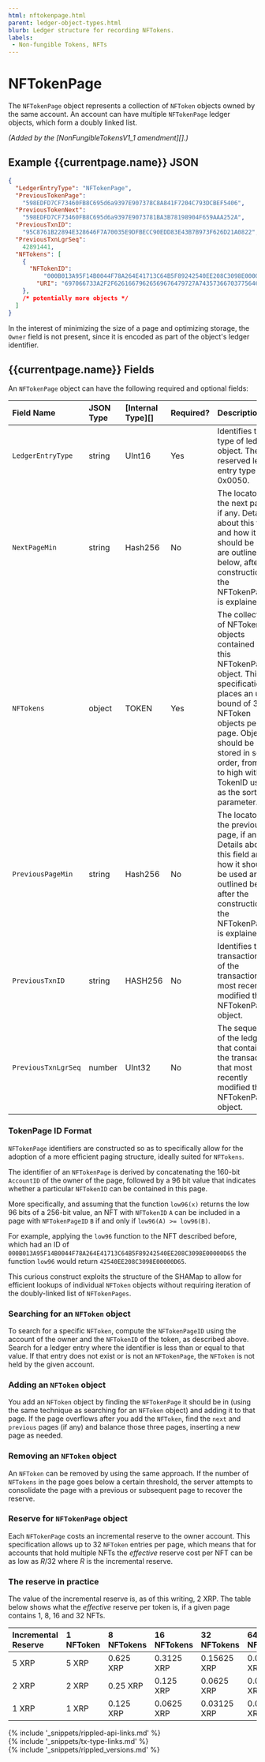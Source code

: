 ```yaml
---
html: nftokenpage.html
parent: ledger-object-types.html
blurb: Ledger structure for recording NFTokens.
labels:
 - Non-fungible Tokens, NFTs
---
```

# NFTokenPage

The `NFTokenPage` object represents a collection of `NFToken` objects owned by the same account. An account can have multiple `NFTokenPage` ledger objects, which form a doubly linked list.

_(Added by the [NonFungibleTokensV1_1 amendment][].)_


## Example {{currentpage.name}} JSON

```json
{
  "LedgerEntryType": "NFTokenPage",
  "PreviousTokenPage":
    "598EDFD7CF73460FB8C695d6a9397E907378C8A841F7204C793DCBEF5406",
  "PreviousTokenNext":
    "598EDFD7CF73460FB8C695d6a9397E9073781BA3B78198904F659AAA252A",
  "PreviousTxnID":
    "95C8761B22894E328646F7A70035E9DFBECC90EDD83E43B7B973F626D21A0822",
  "PreviousTxnLgrSeq":
    42891441,
  "NFTokens": [
    {
      "NFTokenID":
          "000B013A95F14B0044F78A264E41713C64B5F89242540EE208C3098E00000D65",
        "URI": "697066733A2F2F62616679626569676479727A74357366703775646D37687537367568377932366E6634646675796C71616266336F636C67747179353566627A6469"
    },
    /* potentially more objects */
  ]
}
```



In the interest of minimizing the size of a page and optimizing storage, the `Owner` field is not present, since it is encoded as part of the object's ledger identifier.


## {{currentpage.name}} Fields

An `NFTokenPage` object can have the following required and optional fields:


| Field Name          | JSON Type | [Internal Type][] | Required? | Description |
|:--------------------|:----------|:------------------|:----------|:------------|
| `LedgerEntryType`   | string    | UInt16            | Yes       | Identifies the type of ledger object. The reserved ledger entry type is 0x0050.|
| `NextPageMin`       | string    | Hash256           | No        | The locator of the next page, if any. Details about this field and how it should be used are outlined below, after the construction of the NFTokenPageID is explained.|
| `NFTokens`          | object    | TOKEN             | Yes       | The collection of NFToken objects contained in this NFTokenPage object. This specification places an upper bound of 32 NFToken objects per page. Objects should be stored in sorted order, from low to high with the TokenID used as the sorting parameter.|
| `PreviousPageMin`   | string    | Hash256           | No        | The locator of the previous page, if any. Details about this field and how it should be used are outlined below, after the construction of the NFTokenPageID is explained.|
| `PreviousTxnID`     | string    | HASH256           | No        | Identifies the transaction ID of the transaction that most recently modified this NFTokenPage object.|
| `PreviousTxnLgrSeq` | number    | UInt32            | No        | The sequence of the ledger that contains the transaction that most recently modified this NFTokenPage object.|


### TokenPage ID Format

`NFTokenPage` identifiers are constructed so as to specifically allow for the adoption of a more efficient paging structure, ideally suited for `NFTokens`.

The identifier of an `NFTokenPage` is derived by concatenating the 160-bit `AccountID` of the owner of the page, followed by a 96 bit value that indicates whether a particular `NFTokenID` can be contained in this page.

More specifically, and assuming that the function `low96(x)` returns the low 96 bits of a 256-bit value, an NFT with `NFTokenID` `A` can be included in a page with `NFTokenPageID` `B` if and only if `low96(A) >= low96(B)`.

For example, applying the `low96` function to the NFT described before, which had an ID of `000B013A95F14B0044F78A264E41713C64B5F89242540EE208C3098E00000D65` the function `low96` would return `42540EE208C3098E00000D65`.

This curious construct exploits the structure of the SHAMap to allow for efficient lookups of individual `NFToken` objects without requiring iteration of the doubly-linked list of `NFTokenPages`.


### Searching for an `NFToken` object

To search for a specific `NFToken`, compute the `NFTokenPageID` using the account of the owner and the `NFTokenID` of the token, as described above. Search for a ledger entry where the identifier is less than or equal to that value. If that entry does not exist or is not an `NFTokenPage`, the `NFToken` is not held by the given account.


### Adding an `NFToken` object

You add an `NFToken` object by finding the `NFTokenPage` it should be in (using the same technique as searching for an `NFToken` object) and adding it to that page. If the page overflows after you add the `NFToken`, find the `next` and `previous` pages (if any) and balance those three pages, inserting a new page as needed.


### Removing an `NFToken` object

An `NFToken` can be removed by using the same approach. If the number of `NFTokens` in the page goes below a certain threshold, the server attempts to consolidate the page with a previous or subsequent page to recover the reserve.


### Reserve for `NFTokenPage` object

Each `NFTokenPage` costs an incremental reserve to the owner account. This specification allows up to 32 `NFToken` entries per page, which means that for accounts that hold multiple NFTs the _effective_ reserve cost per NFT can be as low as _R_/32 where _R_ is the incremental reserve.


### The reserve in practice

The value of the incremental reserve is, as of this writing, 2 XRP. The table below shows what the _effective_ reserve per token is, if a given page contains 1, 8, 16 and 32 NFTs.


| Incremental Reserve | 1 NFToken | 8 NFTokens | 16 NFTokens | 32 NFTokens | 64 NFTokens |
|:--------------------|:----------|:-----------|:------------|:------------|:------------|
| 5 XRP               | 5 XRP     | 0.625 XRP  | 0.3125 XRP  | 0.15625 XRP | 0.07812 XRP |
| 2 XRP               | 2 XRP     | 0.25 XRP   | 0.125 XRP   | 0.0625 XRP  | 0.03125 XRP |
| 1 XRP               | 1 XRP     | 0.125 XRP  | 0.0625 XRP  | 0.03125 XRP | 0.01562 XRP |

<!--{# common link defs #}-->
{% include '_snippets/rippled-api-links.md' %}			
{% include '_snippets/tx-type-links.md' %}			
{% include '_snippets/rippled_versions.md' %}
